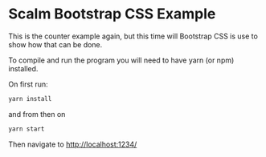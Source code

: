 # Scalm Bootstrap CSS Example

This is the counter example again, but this time will Bootstrap CSS is use to show how that can be done.

To compile and run the program you will need to have yarn (or npm) installed.

On first run:

```sh
yarn install
```

and from then on

```sh
yarn start
```

Then navigate to [http://localhost:1234/](http://localhost:1234/)
